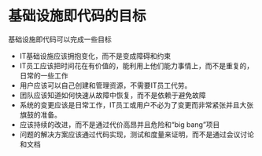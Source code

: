 # 基础设施即代码的目标
基础设施即代码可以完成一些目标
* IT基础设施应该拥抱变化，而不是变成障碍和约束
* IT员工应该把时间花在有价值的，能利用上他们能力事情上，而不是重复的，日常的一些工作
* 用户应该可以自己创建和管理资源，不需要IT员工代劳。
* 团队应该知道如何快速从故障中恢复，而不是依赖于避免故障
* 系统的变更应该是日常工作，IT员工或用户不必为了变更而非常紧张并且大张旗鼓的准备。
* 应该持续的改进，而不是通过代价高昂并且危险和“big bang”项目
* 问题的解决方案应该通过代码实现，测试和度量来证明，而不是通过会议讨论和文档



